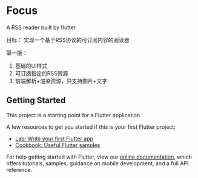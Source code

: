 # Focus

A RSS reader built by flutter.

目标： 实现一个基于RSS协议的可订阅内容的阅读器

第一版：
1. 基础的UI样式
2. 可订阅指定的RSS资源
3. 前端解析+渲染资源，只支持图片+文字

## Getting Started

This project is a starting point for a Flutter application.

A few resources to get you started if this is your first Flutter project:

- [Lab: Write your first Flutter app](https://flutter.dev/docs/get-started/codelab)
- [Cookbook: Useful Flutter samples](https://flutter.dev/docs/cookbook)

For help getting started with Flutter, view our
[online documentation](https://flutter.dev/docs), which offers tutorials,
samples, guidance on mobile development, and a full API reference.
